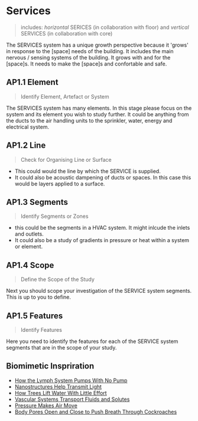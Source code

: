 # Services
>includes: _horizontal_ SERICES (in collaboration with floor) and _vertical_ SERVICES (in collaboration with core)

The SERVICES system has a unique growth perspective because it 'grows' in response to the [space] needs of the building. It includes the main nervous / sensing systems of the building. It grows with and for the [space]s. It needs to make the [space]s and confortable and safe.

## AP1.1 Element
> Identify Element, Artefact or System

The SERVICES system has many elements. In this stage please focus on the system and its element you wish to study further. It could be anything from the ducts to the air handling units to the sprinkler, water, energy and electrical system.

## AP1.2 Line
> Check for Organising Line or Surface

* This could would the line by which the SERVICE is supplied.
* It could also be acoustic dampening of ducts or spaces. In this case this would be layers applied to a surface.

## AP1.3 Segments
> Identify Segments or Zones

* this could be the segments in a HVAC system. It might inlcude the inlets and outlets.
* It could also be a study of gradients in pressure or heat within a system or element.

## AP1.4 Scope
> Define the Scope of the Study

Next you should scope your investigation of the SERVICE system segments. This is up to you to define.

## AP1.5 Features
> Identify Features

Here you need to identify the features for each of the SERVICE system segments that are in the scope of your study. 


## Biomimetic Inspriration
* [How the Lymph System Pumps With No Pump](https://asknature.org/strategy/how-the-lymph-system-pumps-with-no-pump/)
* [Nanostructures Help Transmit Light](https://asknature.org/strategy/nanostructures-help-transmit-light/)
* [How Trees Lift Water With Little Effort](https://asknature.org/strategy/xylem-conduits-transport-water/)
* [Vascular Systems Transport Fluids and Solutes](https://asknature.org/strategy/vascular-systems-transport-fluids-and-solutes/)
* [Pressure Makes Air Move](https://asknature.org/strategy/pressure-makes-air-move/)
* [Body Pores Open and Close to Push Breath Through Cockroaches](https://asknature.org/strategy/body-pores-open-and-close-to-push-breath-through-cockroaches/)

